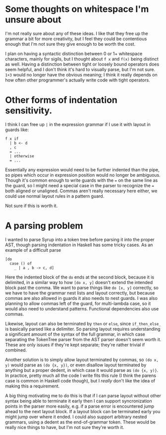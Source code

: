 # Some thoughts on whitespace I'm unsure about

I'm not really sure about any of these ideas. I like that they free up the grammar a bit for more creativity, but I feel they could be contentious enough that I'm not sure they give enough to be worth the cost.

I plan on having a syntactic distinction between 0 or 1+ whitespace characters, mainly for sigils, but I thought about `f x` and `f(x)` being distinct as well. Having a distinction between tight or loosely bound operators does seem helpful, and I don't think it's hard to visually parse, but I'm not sure. `1+3` would no longer have the obvious meaning; I think it really depends on how often other programmer's actually write code with tight operators.

# Other forms of indentation sensitivity.

I think I can free up `|` in the expression grammar if I use it with layout in guards like:

```
f x if
  | b <- d
  , c
  = ...
  | otherwise
  = ...
```

Essentially any expression would need to be further indented than the pipe, so pipes which occur in expression position would no longer be ambiguous. Though it's common enough to write guards with the `=` on the same line as the guard, so I might need a special case in the parser to recognize the `=` both aligned or unaligned. Commas aren't really necessary here either, we could use normal layout rules in a pattern guard.

Not sure if this is worth it.

# A parsing problem

I wanted to parse Syrup into a token tree before parsing it into the proper AST, though parsing indentation in Haskell has some tricky cases. As an example of a difficult parse

```
[do
  case () of
    _ | a , b -> c, d]
```

Here the indented block of the `do` ends at the second block, because it is delimited, in a similar way to how `[do x, y]` doesn't extend the intended block past the comma. We want to parse things like `do [x, y]` correctly, so we have to have the grammar nest lists and layout correctly, but because commas are also allowed in guards it also needs to nest guards. I was also planning to allow commas left of the guard, for multi-lambda case, so it would also need to understand patterns. Functional dependencies also use commas.

Likewise, layout can also be terminated by `then` or `else`, since `if_then_else_` is basically parsed like a delimiter. So parsing layout requires understanding a significant amount of the syntax of the full grammar, in which case separating the TokenTree parser from the AST parser doesn't seem worth it. These are only issues if they're kept separate; they're rather trivial if combined.

Another solution is to simply allow layout terminated by commas, so `(do x, y)` would parse as `(do {x, y})`, or even disallow layout terminated by anything but a proper dedent, in which case it would parse as `(do {x, y)}`. In practice, pretty much all the code I write fits this rule (I think the parens case is common in Haskell code though), but I *really* don't like the idea of making this a requirement.

A big thing motivating me to do this is that if I can parse layout without other syntax being able to terminate it early then I can support syncronization points in the parser more easily, e.g. if a parse error is encountered jump ahead to the next layout block. If a layout block can be terminated early you might jump over where it ended. I could also support arbitrary nested grammars, using a dedent as the end-of-grammar token. These would be really nice things to have, but I'm not sure they're worth it.
